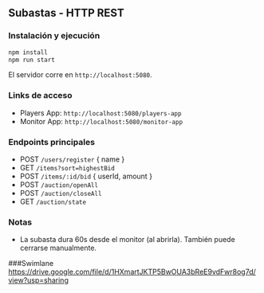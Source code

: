 ## Subastas - HTTP REST

### Instalación y ejecución
```bash
npm install
npm run start
```
El servidor corre en `http://localhost:5080`.

### Links de acceso
- Players App: `http://localhost:5080/players-app`
- Monitor App: `http://localhost:5080/monitor-app`

### Endpoints principales
- POST `/users/register` { name }
- GET `/items?sort=highestBid`
- POST `/items/:id/bid` { userId, amount }
- POST `/auction/openAll`
- POST `/auction/closeAll`
- GET `/auction/state`

### Notas
- La subasta dura 60s desde el monitor (al abrirla). También puede cerrarse manualmente.

###Swimlane 
https://drive.google.com/file/d/1HXmartJKTP5BwOUA3bReE9vdFwr8og7d/view?usp=sharing 
